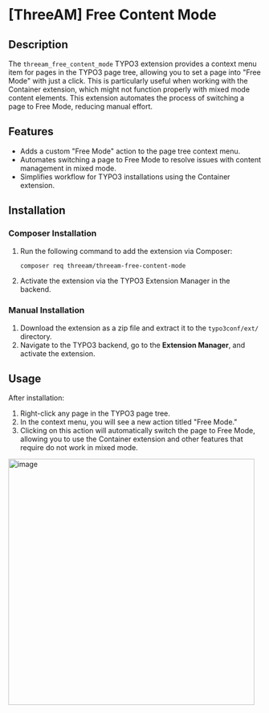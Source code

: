 # [ThreeAM] Free Content Mode

## Description

The `threeam_free_content_mode` TYPO3 extension provides a context menu item for pages in the TYPO3 page tree, allowing you to set a page into "Free Mode" with just a click. This is particularly useful when working with the Container extension, which might not function properly with mixed mode content elements. This extension automates the process of switching a page to Free Mode, reducing manual effort.

## Features

- Adds a custom "Free Mode" action to the page tree context menu.
- Automates switching a page to Free Mode to resolve issues with content management in mixed mode.
- Simplifies workflow for TYPO3 installations using the Container extension.

## Installation

### Composer Installation
1. Run the following command to add the extension via Composer:

    ```bash
    composer req threeam/threeam-free-content-mode
    ```

2. Activate the extension via the TYPO3 Extension Manager in the backend.

### Manual Installation
1. Download the extension as a zip file and extract it to the `typo3conf/ext/` directory.
2. Navigate to the TYPO3 backend, go to the **Extension Manager**, and activate the extension.

## Usage

After installation:
1. Right-click any page in the TYPO3 page tree.
2. In the context menu, you will see a new action titled "Free Mode."
3. Clicking on this action will automatically switch the page to Free Mode, allowing you to use the Container extension and other features that require do not work in mixed mode.
<img width="490" alt="image" src="https://github.com/user-attachments/assets/636d3a21-ce06-4a05-b631-56676195af8f">
